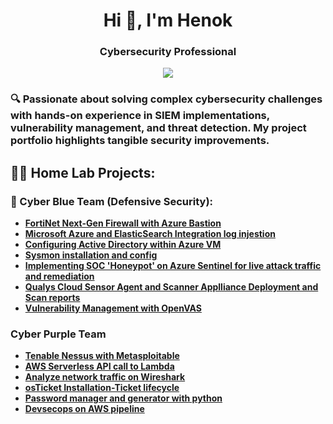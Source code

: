<h1 align="center">Hi 👋, I'm Henok</h1>
<h3 align="center">Cybersecurity Professional</h3>
<div align="center">
    <a href="https://www.linkedin.com/henok_asnake"><img src="https://img.shields.io/badge/-LinkedIn-0072b1?&style=for-the-badge&logo=linkedin&logoColor=white" /></a>
</div>
<h3 </h3>
<p align="left">
</p>
🔍 Passionate about solving complex cybersecurity challenges with hands-on experience in SIEM implementations, vulnerability management, and threat detection. My project portfolio highlights tangible security improvements.
<h2>👨‍💻 Home Lab Projects:</h2>

### 🔵 Cyber Blue Team (Defensive Security):
  - **[FortiNet Next-Gen Firewall with Azure Bastion](https://github.com/Hasnake84/NGFW-Azure-Bastion)**
  - **[Microsoft Azure and ElasticSearch Integration log injestion](https://github.com/Hasnake84/Azure-ElasticSearch-Integration)**
  - **[Configuring Active Directory within Azure VM](https://github.com/Hasnake84/Configuring-Active-Directory-within-Azure-VMs)**
  - **[Sysmon installation and config](https://github.com/Hasnake84/Sysmon-Installation-with-Sysmon-config-file)**
  - **[Implementing SOC 'Honeypot' on Azure Sentinel for live attack traffic and remediation](https://github.com/Hasnake84/SIEM-Sentinel-SOC-Lab-Project)**
  - **[Qualys Cloud Sensor Agent and Scanner Applliance Deployment and Scan reports](https://github.com/Hasnake84/Qualys-VMDR)**
  - **[Vulnerability Management with OpenVAS](https://github.com/Hasnake84/OpenVAS-Vulnerability-Management-project)**
### Cyber Purple Team
  - **[Tenable Nessus with Metasploitable](https://github.com/Hasnake84/Tenable-Nessus-Metasploitable)**
  - **[AWS Serverless API call to Lambda](https://github.com/Hasnake84/AWS-Serverless-Lambda)**
  - **[Analyze network traffic on Wireshark](https://github.com/Hasnake84/Protocols-on-Wireshark)**
  - **[osTicket Installation-Ticket lifecycle](https://github.com/Hasnake84/osTicket-installation/tree/main)**
  - **[Password manager and generator with python](https://github.com/Hasnake84/python-script-password-manager-generator)**
  - **[Devsecops on AWS pipeline](https://github.com/Hasnake84/AWS-CodeCommit-build-Pipeline)**











 

  





